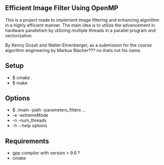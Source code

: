 ## Efficient Image Filter Using OpenMP

This is a project made to implement image filtering and enhancing algorithm in a highly efficient manner. The main idea is to utilize the advancement in hardware parallelism by utilizing multiple threads in a parallel program and vectorization.

By Kenny Gozali and Walter Ehrenberger, as a submission for the course algorithm engineering by Markus Blacher??? no thats not his name.

## Setup

* $ cmake .
* $ make

## Options

* $ ./main -path -parameters_filters ...
* -e -extremeMode
* -n -num_threads
* -h --help optoins

## Requirements

* gpp compiler with version > 9.6 ?
* cmake
